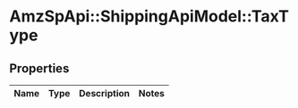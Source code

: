 # AmzSpApi::ShippingApiModel::TaxType

## Properties
Name | Type | Description | Notes
------------ | ------------- | ------------- | -------------

